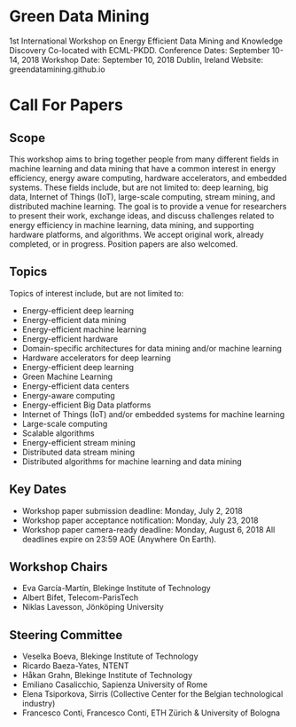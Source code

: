# Green Data Mining
1st International Workshop on Energy Efficient Data Mining and Knowledge Discovery
Co-located with ECML-PKDD. 
Conference Dates: September 10-14, 2018 Workshop Date: September 10, 2018 Dublin, Ireland
Website: greendatamining.github.io

# Call For Papers

## Scope

This workshop aims to bring together people from many different fields in machine learning and data mining that have a common interest in energy efficiency, energy aware computing, hardware accelerators, and embedded systems. These fields include, but are not limited to: deep learning, big data, Internet of Things (IoT), large-scale computing, stream mining, and distributed machine learning. The goal is to provide a venue for researchers to present their work, exchange ideas, and discuss challenges related to energy efficiency in machine learning, data mining, and supporting hardware platforms, and algorithms. We accept original work, already completed, or in progress. Position papers are also welcomed.

## Topics

Topics of interest include, but are not limited to:
* Energy-efficient deep learning
* Energy-efficient data mining
* Energy-efficient machine learning
* Energy-efficient hardware
* Domain-specific architectures for data mining and/or machine learning
* Hardware accelerators for deep learning
* Energy-efficient deep learning
* Green Machine Learning
* Energy-efficient data centers
* Energy-aware computing
* Energy-efficient Big Data platforms
* Internet of Things (IoT) and/or embedded systems for machine learning
* Large-scale computing
* Scalable algorithms
* Energy-efficient stream mining
* Distributed data stream mining
* Distributed algorithms for machine learning and data mining

##  Key Dates

* Workshop paper submission deadline: Monday, July 2, 2018
* Workshop paper acceptance notification: Monday, July 23, 2018
* Workshop paper camera-ready deadline: Monday, August 6, 2018
All deadlines expire on 23:59 AOE (Anywhere On Earth).

## Workshop Chairs

* Eva García-Martín, Blekinge Institute of Technology
* Albert Bifet, Telecom-ParisTech
* Niklas Lavesson, Jönköping University
 
## Steering Committee

* Veselka Boeva,  Blekinge Institute of Technology
* Ricardo Baeza-Yates, NTENT
* Håkan Grahn, Blekinge Institute of Technology
* Emiliano Casalicchio, Sapienza University of Rome
* Elena Tsiporkova, Sirris (Collective Center for the Belgian technological industry)
* Francesco Conti, Francesco Conti, ETH Zürich & University of Bologna
